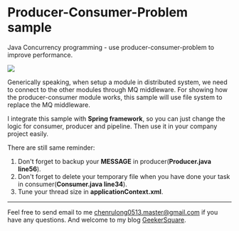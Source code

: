 # Producer-Consumer-Problem sample
Java Concurrency programming - use producer-consumer-problem to improve performance.

![](https://github.com/chenrulongmaster/producer-consumer-problem/raw/master/doc/producer_consumer_prob.png)

Generically speaking, when setup a module in distributed system, we need to connect to the other modules through MQ middleware. For showing how the producer-consumer module works, this sample will use file system to replace the MQ middleware.

I integrate this sample with __Spring framework__, so you can just change the logic for consumer, producer and pipeline. Then use it in your company project easily.

There are still same reminder:

1. Don't forget to backup your __MESSAGE__ in producer(__Producer.java line56__).
2. Don't forget to delete your temporary file when you have done your task in consumer(__Consumer.java line34__).
3. Tune your thread size in __applicationContext.xml__.


---

Feel free to send email to me [chenrulong0513.master@gmail.com](mailto:chenrulong0513.master@gmail.com) if you have any questions. And welcome to my blog [GeekerSquare](http://www.geekersquare.com).

